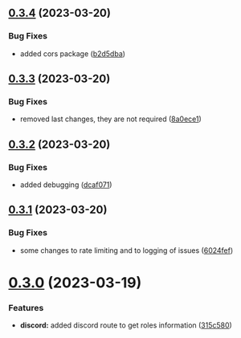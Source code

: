 ## [0.3.4](https://github.com/Torwent/wasp-api/compare/v0.3.3...v0.3.4) (2023-03-20)


### Bug Fixes

* added cors package ([b2d5dba](https://github.com/Torwent/wasp-api/commit/b2d5dba5320e6b737fa64fee0f5bef0f4bfa4136))



## [0.3.3](https://github.com/Torwent/wasp-api/compare/v0.3.2...v0.3.3) (2023-03-20)


### Bug Fixes

* removed last changes, they are not required ([8a0ece1](https://github.com/Torwent/wasp-api/commit/8a0ece1d1735686e74c111bdd95a51dc87827083))



## [0.3.2](https://github.com/Torwent/wasp-api/compare/v0.3.1...v0.3.2) (2023-03-20)


### Bug Fixes

* added debugging ([dcaf071](https://github.com/Torwent/wasp-api/commit/dcaf07185d9ccc68ad528e569241f001023b8388))



## [0.3.1](https://github.com/Torwent/wasp-api/compare/v0.3.0...v0.3.1) (2023-03-20)


### Bug Fixes

* some changes to rate limiting and to logging of issues ([6024fef](https://github.com/Torwent/wasp-api/commit/6024fef1d15eb24cf70da7f23749444d7e1d96ed))



# [0.3.0](https://github.com/Torwent/wasp-api/compare/v0.2.0...v0.3.0) (2023-03-19)


### Features

* **discord:** added discord route to get roles information ([315c580](https://github.com/Torwent/wasp-api/commit/315c58025654d05571dbed5ff377904970bd727f))



